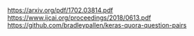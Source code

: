 https://arxiv.org/pdf/1702.03814.pdf
https://www.ijcai.org/proceedings/2018/0613.pdf
https://github.com/bradleypallen/keras-quora-question-pairs
